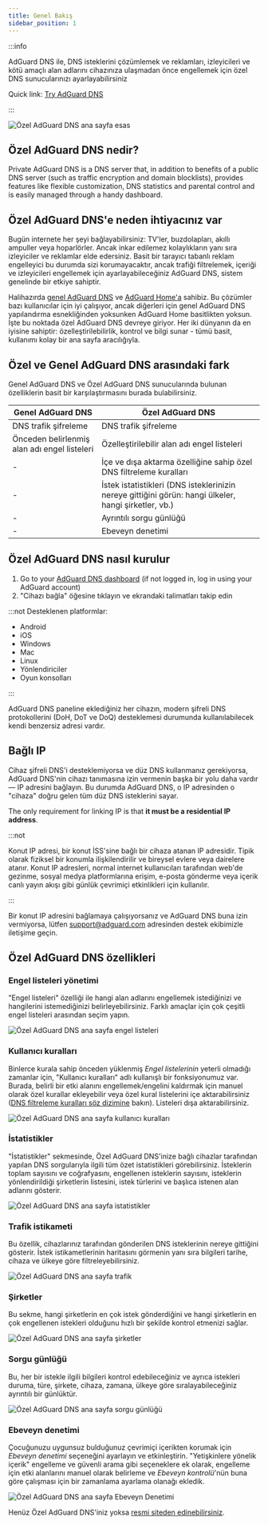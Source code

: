 ```yaml
---
title: Genel Bakış
sidebar_position: 1
---
```


:::info

AdGuard DNS ile, DNS isteklerini çözümlemek ve reklamları, izleyicileri ve kötü amaçlı alan adlarını cihazınıza ulaşmadan önce engellemek için özel DNS sunucularınızı ayarlayabilirsiniz

Quick link: [Try AdGuard DNS](https://adguard-dns.io/dashboard/)

:::

![Özel AdGuard DNS ana sayfa esas](https://cdn.adtidy.org/public/Adguard/Blog/private_adguard_dns/main.png)

## Özel AdGuard DNS nedir?

Private AdGuard DNS is a DNS server that, in addition to benefits of a public DNS server (such as traffic encryption and domain blocklists), provides features like flexible customization, DNS statistics and parental control and is easily managed through a handy dashboard.

## Özel AdGuard DNS'e neden ihtiyacınız var

Bugün internete her şeyi bağlayabilirsiniz: TV'ler, buzdolapları, akıllı ampuller veya hoparlörler. Ancak inkar edilemez kolaylıkların yanı sıra izleyiciler ve reklamlar elde edersiniz. Basit bir tarayıcı tabanlı reklam engelleyici bu durumda sizi korumayacaktır, ancak trafiği filtrelemek, içeriği ve izleyicileri engellemek için ayarlayabileceğiniz AdGuard DNS, sistem genelinde bir etkiye sahiptir.

Halihazırda [genel AdGuard DNS](../public-dns/overview.md) ve [AdGuard Home'a](https://github.com/AdguardTeam/AdGuardHome) sahibiz. Bu çözümler bazı kullanıcılar için iyi çalışıyor, ancak diğerleri için genel AdGuard DNS yapılandırma esnekliğinden yoksunken AdGuard Home basitlikten yoksun. İşte bu noktada özel AdGuard DNS devreye giriyor. Her iki dünyanın da en iyisine sahiptir: özelleştirilebilirlik, kontrol ve bilgi sunar - tümü basit, kullanımı kolay bir ana sayfa aracılığıyla.

## Özel ve Genel AdGuard DNS arasındaki fark

Genel AdGuard DNS ve Özel AdGuard DNS sunucularında bulunan özelliklerin basit bir karşılaştırmasını burada bulabilirsiniz.

| Genel AdGuard DNS                            | Özel AdGuard DNS                                                                                      |
| -------------------------------------------- | ----------------------------------------------------------------------------------------------------- |
| DNS trafik şifreleme                         | DNS trafik şifreleme                                                                                  |
| Önceden belirlenmiş alan adı engel listeleri | Özelleştirilebilir alan adı engel listeleri                                                           |
| -                                            | İçe ve dışa aktarma özelliğine sahip özel DNS filtreleme kuralları                                    |
| -                                            | İstek istatistikleri (DNS isteklerinizin nereye gittiğini görün: hangi ülkeler, hangi şirketler, vb.) |
| -                                            | Ayrıntılı sorgu günlüğü                                                                               |
| -                                            | Ebeveyn denetimi                                                                                      |

## Özel AdGuard DNS nasıl kurulur

1. Go to your [AdGuard DNS dashboard](https://adguard-dns.io/dashboard/) (if not logged in, log in using your AdGuard account)
1. "Cihazı bağla" öğesine tıklayın ve ekrandaki talimatları takip edin

:::not Desteklenen platformlar:

- Android
- iOS
- Windows
- Mac
- Linux
- Yönlendiriciler
- Oyun konsolları

:::

AdGuard DNS paneline eklediğiniz her cihazın, modern şifreli DNS protokollerini (DoH, DoT ve DoQ) desteklemesi durumunda kullanılabilecek kendi benzersiz adresi vardır.

## Bağlı IP

Cihaz şifreli DNS'i desteklemiyorsa ve düz DNS kullanmanız gerekiyorsa, AdGuard DNS'nin cihazı tanımasına izin vermenin başka bir yolu daha vardır — IP adresini bağlayın. Bu durumda AdGuard DNS, o IP adresinden o "cihaza" doğru gelen tüm düz DNS isteklerini sayar.

The only requirement for linking IP is that **it must be a residential IP address**.

:::not

Konut IP adresi, bir konut İSS'sine bağlı bir cihaza atanan IP adresidir. Tipik olarak fiziksel bir konumla ilişkilendirilir ve bireysel evlere veya dairelere atanır. Konut IP adresleri, normal internet kullanıcıları tarafından web'de gezinme, sosyal medya platformlarına erişim, e-posta gönderme veya içerik canlı yayın akışı gibi günlük çevrimiçi etkinlikleri için kullanılır.

:::

Bir konut IP adresini bağlamaya çalışıyorsanız ve AdGuard DNS buna izin vermiyorsa, lütfen support@adguard.com adresinden destek ekibimizle iletişime geçin.

## Özel AdGuard DNS özellikleri

### Engel listeleri yönetimi

"Engel listeleri" özelliği ile hangi alan adlarını engellemek istediğinizi ve hangilerini istemediğinizi belirleyebilirsiniz. Farklı amaçlar için çok çeşitli engel listeleri arasından seçim yapın.

![Özel AdGuard DNS ana sayfa engel listeleri](https://cdn.adtidy.org/public/Adguard/Blog/private_adguard_dns/blocklists.png)

### Kullanıcı kuralları

Binlerce kurala sahip önceden yüklenmiş *Engel listelerinin* yeterli olmadığı zamanlar için, "Kullanıcı kuralları" adlı kullanışlı bir fonksiyonumuz var. Burada, belirli bir etki alanını engellemek/engelini kaldırmak için manuel olarak özel kurallar ekleyebilir veya özel kural listelerini içe aktarabilirsiniz ([DNS filtreleme kuralları söz dizimine](../general/dns-filtering-syntax.md) bakın). Listeleri dışa aktarabilirsiniz.

![Özel AdGuard DNS ana sayfa kullanıcı kuralları](https://cdn.adtidy.org/public/Adguard/Blog/private_adguard_dns/import.png)

### İstatistikler

"İstatistikler" sekmesinde, Özel AdGuard DNS'inize bağlı cihazlar tarafından yapılan DNS sorgularıyla ilgili tüm özet istatistikleri görebilirsiniz. İsteklerin toplam sayısını ve coğrafyasını, engellenen isteklerin sayısını, isteklerin yönlendirildiği şirketlerin listesini, istek türlerini ve başlıca istenen alan adlarını gösterir.

![Özel AdGuard DNS ana sayfa istatistikler](https://cdn.adtidy.org/public/Adguard/Blog/private_adguard_dns/statistics.png)

### Trafik istikameti

Bu özellik, cihazlarınız tarafından gönderilen DNS isteklerinin nereye gittiğini gösterir. İstek istikametlerinin haritasını görmenin yanı sıra bilgileri tarihe, cihaza ve ülkeye göre filtreleyebilirsiniz.

![Özel AdGuard DNS ana sayfa trafik](https://cdn.adtidy.org/public/Adguard/Blog/private_adguard_dns/traffic_destination.png)

### Şirketler

Bu sekme, hangi şirketlerin en çok istek gönderdiğini ve hangi şirketlerin en çok engellenen istekleri olduğunu hızlı bir şekilde kontrol etmenizi sağlar.

![Özel AdGuard DNS ana sayfa şirketler](https://cdn.adtidy.org/public/Adguard/Blog/private_adguard_dns/companies.png)

### Sorgu günlüğü

Bu, her bir istekle ilgili bilgileri kontrol edebileceğiniz ve ayrıca istekleri duruma, türe, şirkete, cihaza, zamana, ülkeye göre sıralayabileceğiniz ayrıntılı bir günlüktür.

![Özel AdGuard DNS ana sayfa sorgu günlüğü](https://cdn.adtidy.org/public/Adguard/Blog/private_adguard_dns/query_log.png)

### Ebeveyn denetimi

Çocuğunuzu uygunsuz bulduğunuz çevrimiçi içerikten korumak için *Ebeveyn denetimi* seçeneğini ayarlayın ve etkinleştirin. "Yetişkinlere yönelik içerik" engelleme ve güvenli arama gibi seçeneklere ek olarak, engelleme için etki alanlarını manuel olarak belirleme ve *Ebeveyn kontrolü*'nün buna göre çalışması için bir zamanlama ayarlama olanağı ekledik.

![Özel AdGuard DNS ana sayfa Ebeveyn Denetimi](https://cdn.adtidy.org/public/Adguard/Blog/private_adguard_dns/parental_control.png)

Henüz Özel AdGuard DNS'iniz yoksa [resmi siteden edinebilirsiniz](https://adguard-dns.io/).
